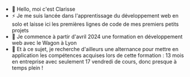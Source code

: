 - 👋 Hello, moi c'est Clarisse
- ⚡ Je me suis lancée dans l'apprentissage du développement web en solo et laisse ici les premières lignes de code de mes premiers petits projets
- 🌱 Je commence à partir d'avril 2024 une formation en développement web avec le Wagon à Lyon
- 💞️ Et à ce sujet, je recherche d'ailleurs une alternance pour mettre en application les compétences acquises lors de cette formation : 13 mois en entreprise avec seulement 17 vendredi de cours, donc presque à temps plein !
  

<!---
ClarisseFab/ClarisseFab is a ✨ special ✨ repository because its `README.md` (this file) appears on your GitHub profile.
You can click the Preview link to take a look at your changes.
--->
